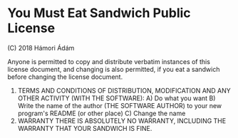 # You Must Eat Sandwich Public License
(C) 2018 Hámori Ádám

Anyone is permitted to copy and distribute verbatim
instances of this license document, and changing
is also permitted, if you eat a sandwich before
changing the license document.

1) TERMS AND CONDITIONS OF DISTRIBUTION, MODIFICATION AND ANY OTHER ACTIVITY (WITH THE SOFTWARE):
    A) Do what you want
    B) Write the name of the author (THE SOFTWARE AUTHOR) to your new program's README (or other place)
    C) Change the name
2) WARRANTY
THERE IS ABSOLUTELY NO WARRANTY, INCLUDING THE WARRANTY THAT YOUR SANDWICH IS FINE.
